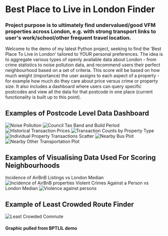 # Best Place to Live in London Finder
### Project purpose is to ultimately find undervalued/good VFM properties across London, e.g. with strong transport links to user's work/school/other frequent travel location.

Welcome to the demo of my latest Python project, seeking to find the 'Best Place To Live in London' tailored to YOUR personal preferences.
The idea is to aggregate various types of openly available data about London - from crime statistics to noise pollution data, and recommend users their perfect neighbourhood based on a set of criteria.
This score will be based on how much weight (importance) the user assigns to each aspect of a property - for example how much do they care about price versus crime or property size.
It also includes a dashboard where users can query specific postcodes and view all the data for that postcode in one place (current functionality is built up to this point).

Examples of Postcode Level Data Dashboard
------------------
![Noise Pollution](https://github.com/MochiYoshi/TFL_Project_Final/blob/master/noise%20pollution.PNG?raw=true)
![Council Tax Band and Build Period](https://github.com/MochiYoshi/TFL_Project_Final/blob/master/coucnil%20tax%20band%20and%20build%20period.png?raw=true)
![Historical Transaction Prices](https://github.com/MochiYoshi/TFL_Project_Final/blob/master/historical%20price.PNG?raw=true)
![Transaction Counts by Property Type](https://github.com/MochiYoshi/TFL_Project_Final/blob/master/transaction%20count%20by%20property%20type.PNG?raw=true)
![Individual Property Transactions Scatter](https://github.com/MochiYoshi/TFL_Project_Final/blob/master/Price%20paid%20example%201.png?raw=true)
![Nearby Bus Plot](https://github.com/MochiYoshi/TFL_Project_Final/blob/master/bus_stops_600m_radius_new.png?raw=true)
![Nearby Other Transportation Plot](https://github.com/MochiYoshi/TFL_Project_Final/blob/master/transport_stops_600m_radius_new.png?raw=true)

Examples of Visualising Data Used For Scoring Neighbourhoods
--------------------
Incidence of AirBnB Listings vs London Median
![Incidence of AirBnB properties](https://github.com/MochiYoshi/TFL_Project_Final/blob/master/airbnb%20incidence%20ratio%20vs%20london%20median.png?raw=true)
Violent Crimes Against a Person vs London Median
![Violence against persons](https://github.com/MochiYoshi/TFL_Project_Final/blob/master/Violence%20against%20person%20crime%20ratio%20vs%20london%20median.png?raw=true)

Example of Least Crowded Route Finder
--------------------
![Least Crowded Commute](https://github.com/MochiYoshi/BPTLIL_Demo/blob/master/tfl_least_crowded_route_finder/least_crowded_commute.png?raw=true)
#### Graphic pulled from BPTLIL demo

